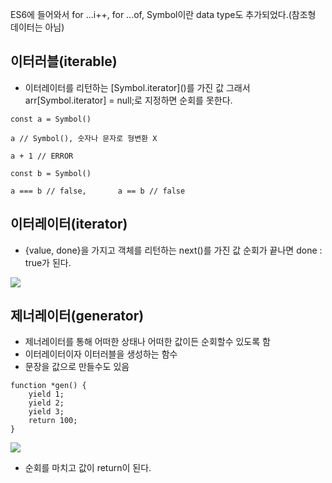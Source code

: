 
ES6에 들어와서 
for ...i++,
for ...of,
Symbol이란 data type도 추가되었다.(참조형 데이터는 아님)




## 이터러블(iterable)

- 이터레이터를 리턴하는 \[Symbol.iterator]()를 가진 값
그래서 arr\[Symbol.iterator] = null;로 지정하면 순회를 못한다.

```
const a = Symbol()

a // Symbol(), 숫자나 문자로 형변환 X

a + 1 // ERROR

const b = Symbol()

a === b // false, 		a == b // false
```

## 이터레이터(iterator)

- {value, done}을 가지고 객체를 리턴하는 next()를 가진 값
순회가 끝나면 done : true가 된다.

![](https://images.velog.io/images/jins/post/736df0c5-08a5-4779-bd10-6164d518fce8/image.png)


## 제너레이터(generator)
- 제너레이터를 통해 어떠한 상태나 어떠한 값이든 순회할수 있도록 함
- 이터레이터이자 이터러블을 생성하는 함수
- 문장을 값으로 만들수도 있음

```
function *gen() {
	yield 1;
	yield 2;
	yield 3;
	return 100;
}
```

![](https://images.velog.io/images/jins/post/ded3e99e-1bcb-4d59-8052-3699fc08ed13/image.png)

- 순회를 마치고 값이 return이 된다.
